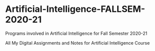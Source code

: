 # Artificial-Intelligence-FALLSEM-2020-21
Programs involved in Artificial Intelligence for Fall Semester 2020-21

All My Digital Assignments and Notes for Artificial Intelligence Course
